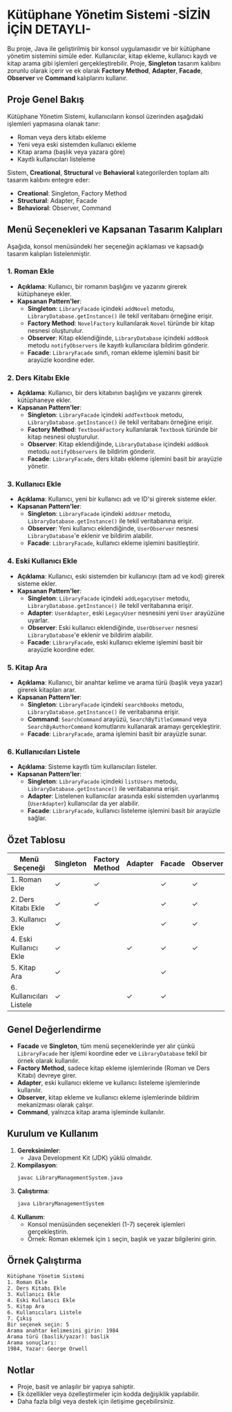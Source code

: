 # Kütüphane Yönetim Sistemi -SİZİN İÇİN DETAYLI-

Bu proje, Java ile geliştirilmiş bir konsol uygulamasıdır ve bir kütüphane yönetim sistemini simüle eder. Kullanıcılar, kitap ekleme, kullanıcı kaydı ve kitap arama gibi işlemleri gerçekleştirebilir. Proje, **Singleton** tasarım kalıbını zorunlu olarak içerir ve ek olarak **Factory Method**, **Adapter**, **Facade**, **Observer** ve **Command** kalıplarını kullanır.

## Proje Genel Bakış
Kütüphane Yönetim Sistemi, kullanıcıların konsol üzerinden aşağıdaki işlemleri yapmasına olanak tanır:
- Roman veya ders kitabı ekleme
- Yeni veya eski sistemden kullanıcı ekleme
- Kitap arama (başlık veya yazara göre)
- Kayıtlı kullanıcıları listeleme

Sistem, **Creational**, **Structural** ve **Behavioral** kategorilerden toplam altı tasarım kalıbını entegre eder:
- **Creational**: Singleton, Factory Method
- **Structural**: Adapter, Facade
- **Behavioral**: Observer, Command

## Menü Seçenekleri ve Kapsanan Tasarım Kalıpları

Aşağıda, konsol menüsündeki her seçeneğin açıklaması ve kapsadığı tasarım kalıpları listelenmiştir.

### 1. Roman Ekle
- **Açıklama**: Kullanıcı, bir romanın başlığını ve yazarını girerek kütüphaneye ekler.
- **Kapsanan Pattern'ler**:
  - **Singleton**: `LibraryFacade` içindeki `addNovel` metodu, `LibraryDatabase.getInstance()` ile tekil veritabanı örneğine erişir.
  - **Factory Method**: `NovelFactory` kullanılarak `Novel` türünde bir kitap nesnesi oluşturulur.
  - **Observer**: Kitap eklendiğinde, `LibraryDatabase` içindeki `addBook` metodu `notifyObservers` ile kayıtlı kullanıcılara bildirim gönderir.
  - **Facade**: `LibraryFacade` sınıfı, roman ekleme işlemini basit bir arayüzle koordine eder.

### 2. Ders Kitabı Ekle
- **Açıklama**: Kullanıcı, bir ders kitabının başlığını ve yazarını girerek kütüphaneye ekler.
- **Kapsanan Pattern'ler**:
  - **Singleton**: `LibraryFacade` içindeki `addTextbook` metodu, `LibraryDatabase.getInstance()` ile tekil veritabanı örneğine erişir.
  - **Factory Method**: `TextbookFactory` kullanılarak `Textbook` türünde bir kitap nesnesi oluşturulur.
  - **Observer**: Kitap eklendiğinde, `LibraryDatabase` içindeki `addBook` metodu `notifyObservers` ile bildirim gönderir.
  - **Facade**: `LibraryFacade`, ders kitabı ekleme işlemini basit bir arayüzle yönetir.

### 3. Kullanıcı Ekle
- **Açıklama**: Kullanıcı, yeni bir kullanıcı adı ve ID'si girerek sisteme ekler.
- **Kapsanan Pattern'ler**:
  - **Singleton**: `LibraryFacade` içindeki `addUser` metodu, `LibraryDatabase.getInstance()` ile tekil veritabanına erişir.
  - **Observer**: Yeni kullanıcı eklendiğinde, `UserObserver` nesnesi `LibraryDatabase`'e eklenir ve bildirim alabilir.
  - **Facade**: `LibraryFacade`, kullanıcı ekleme işlemini basitleştirir.

### 4. Eski Kullanıcı Ekle
- **Açıklama**: Kullanıcı, eski sistemden bir kullanıcıyı (tam ad ve kod) girerek sisteme ekler.
- **Kapsanan Pattern'ler**:
  - **Singleton**: `LibraryFacade` içindeki `addLegacyUser` metodu, `LibraryDatabase.getInstance()` ile tekil veritabanına erişir.
  - **Adapter**: `UserAdapter`, eski `LegacyUser` nesnesini yeni `User` arayüzüne uyarlar.
  - **Observer**: Eski kullanıcı eklendiğinde, `UserObserver` nesnesi `LibraryDatabase`'e eklenir ve bildirim alabilir.
  - **Facade**: `LibraryFacade`, eski kullanıcı ekleme işlemini basit bir arayüzle koordine eder.

### 5. Kitap Ara
- **Açıklama**: Kullanıcı, bir anahtar kelime ve arama türü (başlık veya yazar) girerek kitapları arar.
- **Kapsanan Pattern'ler**:
  - **Singleton**: `LibraryFacade` içindeki `searchBooks` metodu, `LibraryDatabase.getInstance()` ile veritabanına erişir.
  - **Command**: `SearchCommand` arayüzü, `SearchByTitleCommand` veya `SearchByAuthorCommand` komutlarını kullanarak aramayı gerçekleştirir.
  - **Facade**: `LibraryFacade`, arama işlemini basit bir arayüzle sunar.

### 6. Kullanıcıları Listele
- **Açıklama**: Sisteme kayıtlı tüm kullanıcıları listeler.
- **Kapsanan Pattern'ler**:
  - **Singleton**: `LibraryFacade` içindeki `listUsers` metodu, `LibraryDatabase.getInstance()` ile veritabanına erişir.
  - **Adapter**: Listelenen kullanıcılar arasında eski sistemden uyarlanmış (`UserAdapter`) kullanıcılar da yer alabilir.
  - **Facade**: `LibraryFacade`, kullanıcı listeleme işlemini basit bir arayüzle sağlar.

## Özet Tablosu

| Menü Seçeneği            | Singleton | Factory Method | Adapter | Facade | Observer | Command |
|--------------------------|-----------|----------------|---------|--------|----------|---------|
| 1. Roman Ekle            | ✓         | ✓              |         | ✓      | ✓        |         |
| 2. Ders Kitabı Ekle      | ✓         | ✓              |         | ✓      | ✓        |         |
| 3. Kullanıcı Ekle        | ✓         |                |         | ✓      | ✓        |         |
| 4. Eski Kullanıcı Ekle   | ✓         |                | ✓       | ✓      | ✓        |         |
| 5. Kitap Ara             | ✓         |                |         | ✓      |          | ✓       |
| 6. Kullanıcıları Listele | ✓         |                | ✓       | ✓      |          |         |

## Genel Değerlendirme
- **Facade** ve **Singleton**, tüm menü seçeneklerinde yer alır çünkü `LibraryFacade` her işlemi koordine eder ve `LibraryDatabase` tekil bir örnek olarak kullanılır.
- **Factory Method**, sadece kitap ekleme işlemlerinde (Roman ve Ders Kitabı) devreye girer.
- **Adapter**, eski kullanıcı ekleme ve kullanıcı listeleme işlemlerinde kullanılır.
- **Observer**, kitap ekleme ve kullanıcı ekleme işlemlerinde bildirim mekanizması olarak çalışır.
- **Command**, yalnızca kitap arama işleminde kullanılır.

## Kurulum ve Kullanım
1. **Gereksinimler**:
   - Java Development Kit (JDK) yüklü olmalıdır.
2. **Kompilasyon**:
   ```bash
   javac LibraryManagementSystem.java
   ```
3. **Çalıştırma**:
   ```bash
   java LibraryManagementSystem
   ```
4. **Kullanım**:
   - Konsol menüsünden seçenekleri (1-7) seçerek işlemleri gerçekleştirin.
   - Örnek: Roman eklemek için `1` seçin, başlık ve yazar bilgilerini girin.

## Örnek Çalıştırma
```plaintext
Kütüphane Yönetim Sistemi
1. Roman Ekle
2. Ders Kitabı Ekle
3. Kullanıcı Ekle
4. Eski Kullanıcı Ekle
5. Kitap Ara
6. Kullanıcıları Listele
7. Çıkış
Bir seçenek seçin: 5
Arama anahtar kelimesini girin: 1984
Arama türü (baslik/yazar): baslik
Arama sonuçları:
1984, Yazar: George Orwell
```

## Notlar
- Proje, basit ve anlaşılır bir yapıya sahiptir.
- Ek özellikler veya özelleştirmeler için kodda değişiklik yapılabilir.
- Daha fazla bilgi veya destek için iletişime geçebilirsiniz.
